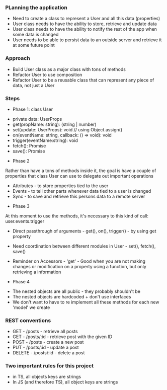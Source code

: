 ### PLanning the application

- Need to create a class to represent a User and all this data (properties)
- User class needs to have the ability to store, retrieve and update data
- User class needs to have the ability to notify the rest of the app when some data is changed
- User needs to be able to persist data to an outside server and retrieve it at some future point

### Approach

- Build User class as a major class with tons of methods
- Refactor User to use composition
- Refactor User to be a reusable class that can represent any piece of data, not just a User

### Steps

- Phase 1: class User

* private data: UserProps
* get(propName: string): (string | number)
* set(update: UserProps): void // using Object.assign()
* on(eventName: string, callback: () => void): void
* trigger(eventName:string): void
* fetch(): Promise
* save(): Promise

- Phase 2

Rather than have a tons of methods inside it, the goal is have a couple of properties that class User can use to delegate out important operations

- Attributes - to store properties tied to the user
- Events - to tell other parts whenever data tied to a user is changed
- Sync - to save and retrieve this persons data to a remote server

* Phase 3

At this moment to use the methods, it's necessary to this kind of call:
user.events.trigger

- Direct passthrough of arguments - get(), on(), trigger() - by using get property
- Need coordination between different modules in User - set(), fetch(), save()

- Reminder on Accessors - 'get' - Good when you are not making changes or modification on a property using a function, but only retrieving a information

* Phase 4

- The nested objects are all public - they probably shouldn't be
- The nested objects are hardcoded + don't use interfaces
- We don't want to have to re implement all these methods for each new 'model' we create

### REST conventions

- GET - /posts - retrieve all posts
- GET - /posts/:id - retrieve post with the given ID
- POST - /posts - create a new post
- PUT - /posts/:id - update a post
- DELETE - /posts/:id - delete a post

### Two important rules for this project

- in TS, all objects keys are strings
- In JS (and therefore TS), all object keys are strings
